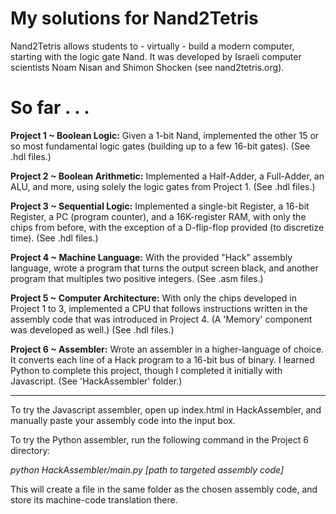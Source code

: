 # My solutions for Nand2Tetris

Nand2Tetris allows students to - virtually - build a modern computer, starting with the logic gate Nand. It was developed by Israeli computer scientists Noam Nisan and Shimon Shocken (see nand2tetris.org).

# So far . . .

**Project 1 ~ Boolean Logic:** Given a 1-bit Nand, implemented the other 15 or so most fundamental logic gates (building up to a few 16-bit gates). (See .hdl files.)

**Project 2 ~ Boolean Arithmetic:** Implemented a Half-Adder, a Full-Adder, an ALU, and more, using solely the logic gates from Project 1. (See .hdl files.)

**Project 3 ~ Sequential Logic:** Implemented a single-bit Register, a 16-bit Register, a PC (program counter), and a 16K-register RAM, with only the chips from before, with the exception of a D-flip-flop provided (to discretize time). (See .hdl files.)

**Project 4 ~ Machine Language:** With the provided "Hack" assembly language, wrote a program that turns the output screen black, and another program that multiples two positive integers. (See .asm files.)

**Project 5 ~ Computer Architecture:** With only the chips developed in Project 1 to 3, implemented a CPU that follows instructions written in the assembly code that was introduced in Project 4. (A 'Memory' component was developed as well.) (See .hdl files.)

**Project 6 ~ Assembler:** Wrote an assembler in a higher-language of choice. It converts each line of a Hack program to a 16-bit bus of binary. I learned Python to complete this project, though I completed it initially with Javascript. (See 'HackAssembler' folder.)

* * *

To try the Javascript assembler, open up index.html in HackAssembler, and manually paste your assembly code into the input box.

To try the Python assembler, run the following command in the Project 6 directory:

*python HackAssembler/main.py [path to targeted assembly code]*

This will create a file in the same folder as the chosen assembly code, and store its machine-code translation there.


